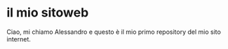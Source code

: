 # il mio sitoweb
Ciao, mi chiamo Alessandro e questo è il mio primo repository del mio sito internet.
